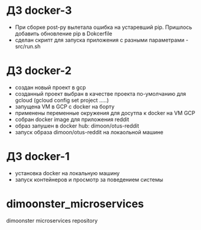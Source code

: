 # ДЗ docker-3

- При сборке post-py вылетала ошибка на устаревший pip. Пришлось добавить обновление pip в Dokcerfile
- сделан скрипт для запуска приложения с разными параметрами - src/run.sh

# ДЗ docker-2

- создан новый проект в gcp
- созданный проект выбран в качестве проекта по-умолчанию для gcloud (gcloud config set project .....)
- запущена VM в GCP с docker на борту
- применены переменные окружения для досутпа к docker на VM GCP
- собран docker image для приложения reddit
- образ запушен в docker hub: dimoon/otus-reddit
- запуск образа dimoon/otus-reddit на локаольной машине

# ДЗ docker-1

- установка docker на локальную машину
- запуск контейнеров и просмотр за поведением системы

# dimoonster_microservices
dimoonster microservices repository
